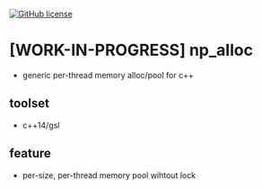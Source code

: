 
[![GitHub license](https://img.shields.io/github/license/icedac/potio.svg?style=flat-square)](./LICENSE)


# [WORK-IN-PROGRESS] np_alloc
- generic per-thread memory alloc/pool for c++

## toolset
- c++14/gsl


## feature
- per-size, per-thread memory pool wihtout lock


